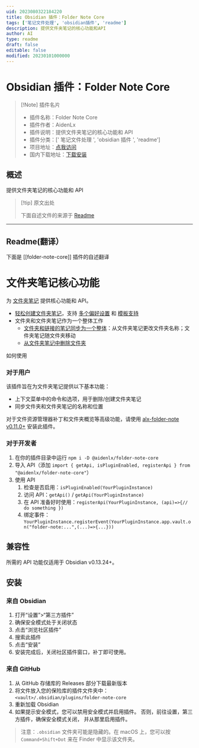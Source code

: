 ```yaml
---
uid: 2023080322184220
title: Obsidian 插件：Folder Note Core
tags: ['笔记文件处理', 'obsidian插件', 'readme']
description: 提供文件夹笔记的核心功能和API
author: AI
type: readme
draft: false
editable: false
modified: 20230101000000
---
```


# Obsidian 插件：Folder Note Core

> [!Note] 插件名片
> - 插件名称：Folder Note Core
> - 插件作者：AidenLx
> - 插件说明：提供文件夹笔记的核心功能和 API
> - 插件分类：[' 笔记文件处理 ', 'obsidian 插件 ', 'readme']
> - 项目地址：[点我访问](https://github.com/aidenlx/folder-note-core)
> - 国内下载地址：[下载安装](https://pkmer.cn/products/plugin/pluginMarket/?folder-note-core)

## 概述

提供文件夹笔记的核心功能和 API

> [!tip] 原文出处
>
>下面自述文件的来源于 [Readme](https://ghproxy.net/https://raw.githubusercontent.com/aidenlx/folder-note-core/master/README.md)
>

---

## Readme(翻译）

下面是 [[folder-note-core]] 插件的自述翻译

# 文件夹笔记核心功能

为 [文件夹笔记](https://github.com/aidenlx/alx-folder-note) 提供核心功能和 API。

- [轻松创建文件夹笔记](https://github.com/aidenlx/alx-folder-note/wiki/create-folder-note)，支持 [多个偏好设置](https://github.com/aidenlx/alx-folder-note/wiki/folder-note-pref) 和 [模板支持](https://github.com/aidenlx/alx-folder-note/wiki/core-settings#template)
- 文件夹和文件夹笔记作为一个整体工作
  - [文件夹和链接的笔记同步为一个整体](https://github.com/aidenlx/alx-folder-note/wiki/core-settings#auto-rename)：从文件夹笔记更改文件夹名称；文件夹笔记随文件夹移动
  - [从文件夹笔记中删除文件夹](https://github.com/aidenlx/alx-folder-note/wiki/delete-folder-from-folder-note)

如何使用

### 对于用户

该插件旨在为文件夹笔记提供以下基本功能：

- 上下文菜单中的命令和选项，用于删除/创建文件夹笔记
- 同步文件夹和文件夹笔记的名称和位置

对于文件资源管理器补丁和文件夹概览等高级功能，请使用 [alx-folder-note v0.11.0+](https://github.com/aidenlx/alx-folder-note) 安装此插件。

### 对于开发者

1. 在你的插件目录中运行 `npm i -D @aidenlx/folder-note-core`
2. 导入 API（添加 `import { getApi, isPluginEnabled, registerApi } from "@aidenlx/folder-note-core"`）
3. 使用 API
   1. 检查是否启用：`isPluginEnabled(YourPluginInstance)`
   2. 访问 API：`getApi()` / `getApi(YourPluginInstance)`
   3. 在 API 准备好时使用：`registerApi(YourPluginInstance, (api)=>{// do something })`
   4. 绑定事件：`YourPluginInstance.registerEvent(YourPluginInstance.app.vault.on("folder-note:...",(...)=>{...}))`

## 兼容性

所需的 API 功能仅适用于 Obsidian v0.13.24+。

## 安装

### 来自 Obsidian

1. 打开“设置”>“第三方插件”
2. 确保安全模式处于关闭状态
3. 点击“浏览社区插件”
4. 搜索此插件
5. 点击“安装”
6. 安装完成后，关闭社区插件窗口，补丁即可使用。

### 来自 GitHub

1. 从 GitHub 存储库的 Releases 部分下载最新版本
2. 将文件放入您的保险库的插件文件夹中：`<vault>/.obsidian/plugins/folder-note-core`
3. 重新加载 Obsidian
4. 如果提示安全模式，您可以禁用安全模式并启用插件。
   否则，前往设置，第三方插件，确保安全模式关闭，
   并从那里启用插件。

> 注意：`.obsidian` 文件夹可能是隐藏的。在 macOS 上，您可以按 `Command+Shift+Dot` 来在 Finder 中显示该文件夹。